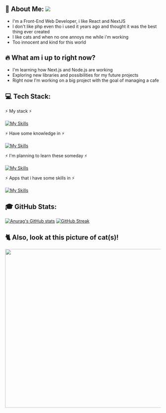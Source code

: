 ## 💫 About Me: [![](https://visitcount.itsvg.in/api?id=rynn-lee&label=Views&color=6&icon=1&pretty=true)](https://visitcount.itsvg.in)
<ul>
<li>I'm a Front-End Web Developer, i like React and NextJS</li>
<li>I don't like php even tho i used it years ago and thought it was the best thing ever created</li>
<li>I like cats and when no one annoys me while i'm working</li>
<li>Too innocent and kind for this world</li>
</ul>

## 🔥 What am i up to right now?
<ul>
<li>I'm learning how Next.js and Node.js are working</li>
<li>Exploring new libraries and possibilities for my future projects</li>
<li>Right now I'm working on a big project with the goal of managing a cafe</li>
</ul>

## 💻 Tech Stack:
⚡ My stack ⚡<br><br>
[![My Skills](https://skillicons.dev/icons?i=vscode,nextjs,react,redux,sass,typescript,javascript,mongodb)](https://skillicons.dev)

⚡ Have some knowledge in ⚡<br><br>
[![My Skills](https://skillicons.dev/icons?i=nodejs,java,python,php,mysql)](https://skillicons.dev)

⚡ I'm planning to learn these someday ⚡ <br><br>
[![My Skills](https://skillicons.dev/icons?i=graphql,expressjs,electron)](https://skillicons.dev)

⚡ Apps that i have some skills in ⚡ <br><br>
[![My Skills](https://skillicons.dev/icons?i=photoshop,blender,androidstudio)](https://skillicons.dev)

## 🎓 GitHub Stats:
[![Anurag's GitHub stats](https://github-readme-stats.vercel.app/api?username=Rynn-Lee&theme=radical)](https://github.com/anuraghazra/github-readme-stats)
[![GitHub Streak](https://streak-stats.demolab.com?user=Rynn-Lee&theme=dark&hide_border=true&border_radius=5&date_format=j%20M%5B%20Y%5D&background=45%2C560683%2C002E57&currStreakNum=EBEBEB)](https://git.io/streak-stats)<br/>

## 🐈 Also, look at this picture of cat(s)!
<img src="https://cataas.com/cat/says/%20" height="512"/>

